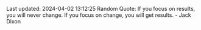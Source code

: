 Last updated: 2024-04-02 13:12:25
Random Quote: If you focus on results, you will never change. If you focus on change, you will get results. - Jack Dixon
